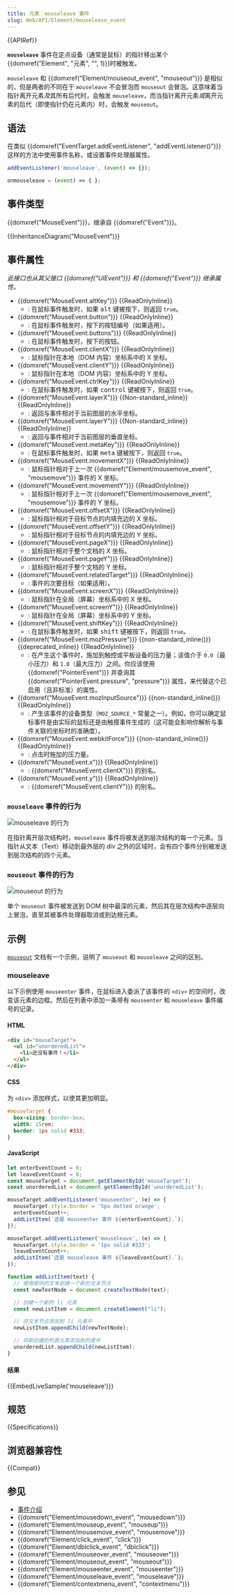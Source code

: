 ```yaml
---
title: 元素：mouseleave 事件
slug: Web/API/Element/mouseleave_event
---
```


{{APIRef}}

**`mouseleave`** 事件在定点设备（通常是鼠标）的指针移出某个{{domxref("Element", "元素", "", 1)}}时被触发。

`mouseleave` 和 {{domxref("Element/mouseout_event", "mouseout")}} 是相似的，但是两者的不同在于 `mouseleave` 不会冒泡而 `mouseout` 会冒泡。这意味着当指针离开元素*及*其所有后代时，会触发 `mouseleave`，而当指针离开元素*或*离开元素的后代（即使指针仍在元素内）时，会触发 `mouseout`。

## 语法

在类似 {{domxref("EventTarget.addEventListener", "addEventListener()")}} 这样的方法中使用事件名称，或设置事件处理器属性。

```js
addEventListener('mouseleave', (event) => {});

onmouseleave = (event) => { };
```

## 事件类型

{{domxref("MouseEvent")}}，继承自 {{domxref("Event")}}。

{{InheritanceDiagram("MouseEvent")}}

## 事件属性

_此接口也从其父接口 {{domxref("UIEvent")}} 和 {{domxref("Event")}} 继承属性。_

- {{domxref("MouseEvent.altKey")}} {{ReadOnlyInline}}
  - : 在鼠标事件触发时，如果 <kbd>alt</kbd> 键被按下，则返回 `true`。
- {{domxref("MouseEvent.button")}} {{ReadOnlyInline}}
  - : 在鼠标事件触发时，按下的按钮编号（如果适用）。
- {{domxref("MouseEvent.buttons")}} {{ReadOnlyInline}}
  - : 在鼠标事件触发时，按下的按钮。
- {{domxref("MouseEvent.clientX")}} {{ReadOnlyInline}}
  - : 鼠标指针在本地（DOM 内容）坐标系中的 X 坐标。
- {{domxref("MouseEvent.clientY")}} {{ReadOnlyInline}}
  - : 鼠标指针在本地（DOM 内容）坐标系中的 Y 坐标。
- {{domxref("MouseEvent.ctrlKey")}} {{ReadOnlyInline}}
  - : 在鼠标事件触发时，如果 <kbd>control</kbd> 键被按下，则返回 `true`。
- {{domxref("MouseEvent.layerX")}} {{Non-standard_inline}} {{ReadOnlyInline}}
  - : 返回与事件相对于当前图层的水平坐标。
- {{domxref("MouseEvent.layerY")}} {{Non-standard_inline}} {{ReadOnlyInline}}
  - : 返回与事件相对于当前图层的垂直坐标。
- {{domxref("MouseEvent.metaKey")}} {{ReadOnlyInline}}
  - : 在鼠标事件触发时，如果 <kbd>meta</kbd> 键被按下，则返回 `true`。
- {{domxref("MouseEvent.movementX")}} {{ReadOnlyInline}}
  - : 鼠标指针相对于上一次 {{domxref("Element/mousemove_event", "mousemove")}} 事件的 X 坐标。
- {{domxref("MouseEvent.movementY")}} {{ReadOnlyInline}}
  - : 鼠标指针相对于上一次 {{domxref("Element/mousemove_event", "mousemove")}} 事件的 Y 坐标。
- {{domxref("MouseEvent.offsetX")}} {{ReadOnlyInline}}
  - : 鼠标指针相对于目标节点的内填充边的 X 坐标。
- {{domxref("MouseEvent.offsetY")}} {{ReadOnlyInline}}
  - : 鼠标指针相对于目标节点的内填充边的 Y 坐标。
- {{domxref("MouseEvent.pageX")}} {{ReadOnlyInline}}
  - : 鼠标指针相对于整个文档的 X 坐标。
- {{domxref("MouseEvent.pageY")}} {{ReadOnlyInline}}
  - : 鼠标指针相对于整个文档的 Y 坐标。
- {{domxref("MouseEvent.relatedTarget")}} {{ReadOnlyInline}}
  - : 事件的次要目标（如果适用）。
- {{domxref("MouseEvent.screenX")}} {{ReadOnlyInline}}
  - : 鼠标指针在全局（屏幕）坐标系中的 X 坐标。
- {{domxref("MouseEvent.screenY")}} {{ReadOnlyInline}}
  - : 鼠标指针在全局（屏幕）坐标系中的 Y 坐标。
- {{domxref("MouseEvent.shiftKey")}} {{ReadOnlyInline}}
  - : 在鼠标事件触发时，如果 <kbd>shift</kbd> 键被按下，则返回 `true`。
- {{domxref("MouseEvent.mozPressure")}} {{non-standard_inline()}} {{deprecated_inline}} {{ReadOnlyInline}}
  - : 在产生这个事件时，施加到触控或平板设备的压力量；该值介于 `0.0`（最小压力）和 `1.0`（最大压力）之间。你应该使用 {{domxref("PointerEvent")}} 并查询其 {{domxref("PointerEvent.pressure", "pressure")}} 属性，来代替这个已启用（且非标准）的属性。
- {{domxref("MouseEvent.mozInputSource")}} {{non-standard_inline()}} {{ReadOnlyInline}}
  - : 产生该事件的设备类型（`MOZ_SOURCE_*` 常量之一）。例如，你可以确定鼠标事件是由实际的鼠标还是由触摸事件生成的（这可能会影响你解析与事件关联的坐标时的准确度）。
- {{domxref("MouseEvent.webkitForce")}} {{non-standard_inline()}} {{ReadOnlyInline}}
  - : 点击时施加的压力量。
- {{domxref("MouseEvent.x")}} {{ReadOnlyInline}}
  - : {{domxref("MouseEvent.clientX")}} 的别名。
- {{domxref("MouseEvent.y")}} {{ReadOnlyInline}}
  - : {{domxref("MouseEvent.clientY")}} 的别名。

### `mouseleave` 事件的行为

![mouseleave 的行为](mouseleave.png)

在指针离开层次结构时，`mouseleave` 事件将被发送到层次结构的每一个元素。当指针从文本（Text）移动到最外层的 div 之外的区域时，会有四个事件分别被发送到层次结构的四个元素。

### `mouseout` 事件的行为

![mouseout 的行为](mouseout.png)

单个 `mouseout` 事件被发送到 DOM 树中最深的元素，然后其在层次结构中逐层向上冒泡，直至其被事件处理器取消或到达根元素。

## 示例

[`mouseout`](/zh-CN/docs/Web/API/Element/mouseout_event#示例) 文档有一个示例，说明了 `mouseout` 和 `mouseleave` 之间的区别。

### mouseleave

以下示例使用 `mouseenter` 事件，在鼠标进入委派了该事件的 `<div>` 的空间时，改变该元素的边框。然后在列表中添加一条带有 `mouseenter` 和 `mouseleave` 事件编号的记录。

#### HTML

```html
<div id="mouseTarget">
  <ul id="unorderedList">
    <li>还没有事件！</li>
  </ul>
</div>
```

#### CSS

为 `<div>` 添加样式，以使其更加明显。

```css
#mouseTarget {
  box-sizing: border-box;
  width: 15rem;
  border: 1px solid #333;
}
```

#### JavaScript

```js
let enterEventCount = 0;
let leaveEventCount = 0;
const mouseTarget = document.getElementById('mouseTarget');
const unorderedList = document.getElementById('unorderedList');

mouseTarget.addEventListener('mouseenter', (e) => {
  mouseTarget.style.border = '5px dotted orange';
  enterEventCount++;
  addListItem(`这是 mouseenter 事件 ${enterEventCount}.`);
});

mouseTarget.addEventListener('mouseleave', (e) => {
  mouseTarget.style.border = '1px solid #333';
  leaveEventCount++;
  addListItem(`这是 mouseleave 事件 ${leaveEventCount}.`);
});

function addListItem(text) {
  // 使用提供的文本创建一个新的文本节点
  const newTextNode = document.createTextNode(text);

  // 创建一个新的 li 元素
  const newListItem = document.createElement("li");

  // 将文本节点添加到 li 元素中
  newListItem.appendChild(newTextNode);

  // 将新创建的列表元素添加到列表中
  unorderedList.appendChild(newListItem);
}
```

#### 结果

{{EmbedLiveSample('mouseleave')}}

## 规范

{{Specifications}}

## 浏览器兼容性

{{Compat}}

## 参见

- [事件介绍](/zh-CN/docs/Learn/JavaScript/Building_blocks/Events)
- {{domxref("Element/mousedown_event", "mousedown")}}
- {{domxref("Element/mouseup_event", "mouseup")}}
- {{domxref("Element/mousemove_event", "mousemove")}}
- {{domxref("Element/click_event", "click")}}
- {{domxref("Element/dblclick_event", "dblclick")}}
- {{domxref("Element/mouseover_event", "mouseover")}}
- {{domxref("Element/mouseout_event", "mouseout")}}
- {{domxref("Element/mouseenter_event", "mouseenter")}}
- {{domxref("Element/mouseleave_event", "mouseleave")}}
- {{domxref("Element/contextmenu_event", "contextmenu")}}
